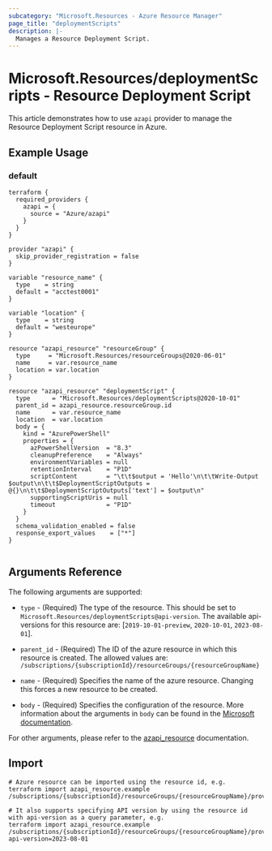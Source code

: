 ```yaml
---
subcategory: "Microsoft.Resources - Azure Resource Manager"
page_title: "deploymentScripts"
description: |-
  Manages a Resource Deployment Script.
---
```


# Microsoft.Resources/deploymentScripts - Resource Deployment Script

This article demonstrates how to use `azapi` provider to manage the Resource Deployment Script resource in Azure.

## Example Usage

### default

```hcl
terraform {
  required_providers {
    azapi = {
      source = "Azure/azapi"
    }
  }
}

provider "azapi" {
  skip_provider_registration = false
}

variable "resource_name" {
  type    = string
  default = "acctest0001"
}

variable "location" {
  type    = string
  default = "westeurope"
}

resource "azapi_resource" "resourceGroup" {
  type     = "Microsoft.Resources/resourceGroups@2020-06-01"
  name     = var.resource_name
  location = var.location
}

resource "azapi_resource" "deploymentScript" {
  type      = "Microsoft.Resources/deploymentScripts@2020-10-01"
  parent_id = azapi_resource.resourceGroup.id
  name      = var.resource_name
  location  = var.location
  body = {
    kind = "AzurePowerShell"
    properties = {
      azPowerShellVersion  = "8.3"
      cleanupPreference    = "Always"
      environmentVariables = null
      retentionInterval    = "P1D"
      scriptContent        = "\t\t$output = 'Hello'\n\t\tWrite-Output $output\n\t\t$DeploymentScriptOutputs = @{}\n\t\t$DeploymentScriptOutputs['text'] = $output\n"
      supportingScriptUris = null
      timeout              = "P1D"
    }
  }
  schema_validation_enabled = false
  response_export_values    = ["*"]
}


```



## Arguments Reference

The following arguments are supported:

* `type` - (Required) The type of the resource. This should be set to `Microsoft.Resources/deploymentScripts@api-version`. The available api-versions for this resource are: [`2019-10-01-preview`, `2020-10-01`, `2023-08-01`].

* `parent_id` - (Required) The ID of the azure resource in which this resource is created. The allowed values are:  
  `/subscriptions/{subscriptionId}/resourceGroups/{resourceGroupName}`

* `name` - (Required) Specifies the name of the azure resource. Changing this forces a new resource to be created.

* `body` - (Required) Specifies the configuration of the resource. More information about the arguments in `body` can be found in the [Microsoft documentation](https://learn.microsoft.com/en-us/azure/templates/Microsoft.Resources/deploymentScripts?pivots=deployment-language-terraform).

For other arguments, please refer to the [azapi_resource](https://registry.terraform.io/providers/Azure/azapi/latest/docs/resources/resource) documentation.

## Import

 ```shell
 # Azure resource can be imported using the resource id, e.g.
 terraform import azapi_resource.example /subscriptions/{subscriptionId}/resourceGroups/{resourceGroupName}/providers/Microsoft.Resources/deploymentScripts/{resourceName}
 
 # It also supports specifying API version by using the resource id with api-version as a query parameter, e.g.
 terraform import azapi_resource.example /subscriptions/{subscriptionId}/resourceGroups/{resourceGroupName}/providers/Microsoft.Resources/deploymentScripts/{resourceName}?api-version=2023-08-01
 ```
